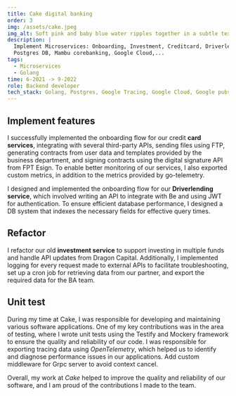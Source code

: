 ```yaml
---
title: Cake digital banking
order: 3
img: /assets/cake.jpeg
img_alt: Soft pink and baby blue water ripples together in a subtle texture.
description: |
  Implement Microservices: Onboarding, Investment, Creditcard, Driverlending... Using Golang,
  Postgres DB, Mambu corebanking, Google Cloud,...
tags:
  - Microservices
  - Golang
time: 6-2021 -> 9-2022
role: Backend developer
tech_stack: Golang, Postgres, Google Tracing, Google Cloud, Google pubsub, Kibana, Prometheus, Kubernetes, Grpc, grpc-ecosystem, ORM, Microservices, Protobuf
---
```


## Implement features
I successfully implemented the onboarding flow for our credit **card services**, integrating with several third-party APIs, sending files using FTP, generating contracts from user data and templates provided by the business department, and signing contracts using the digital signature API from FPT Esign. To enable better monitoring of our services, I also exported custom metrics, in addition to the metrics provided by go-telemetry.

I designed and implemented the onboarding flow for our **Driverlending service**, which involved writing an API to integrate with Be and using JWT for authentication. To ensure efficient database performance, I designed a DB system that indexes the necessary fields for effective query times.

## Refactor

I refactor our old **investment service** to support investing in multiple funds and handle API updates from Dragon Capital. Additionally, I implemented logging for every request made to external APIs to facilitate troubleshooting, set up a cron job for retrieving data from our partner, and export the required data for the BA team.

## Unit test

During my time at Cake, I was responsible for developing and maintaining various software applications. One of my key contributions was in the area of testing, where I wrote unit tests using the Testify and Mockery framework to ensure the quality and reliability of our code. I was responsible for exporting tracing data using *OpenTelemetry*, which helped us to identify and diagnose performance issues in our applications. Add custom middleware for Grpc server to avoid context cancel.

Overall, my work at _Cake_ helped to improve the quality and reliability of our software, and I am proud of the contributions I made to the team.
